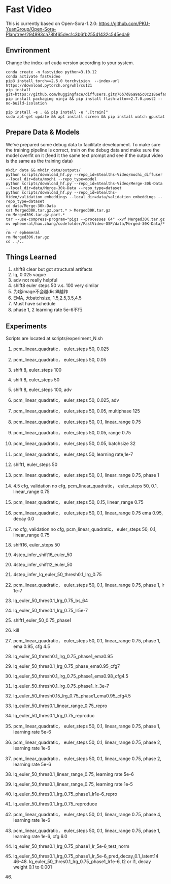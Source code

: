 # Fast Video
This is currently based on Open-Sora-1.2.0: https://github.com/PKU-YuanGroup/Open-Sora-Plan/tree/294993ca78bf65dec1c3b6fb25541432c545eda9

## Envrironment
Change the index-url cuda version according to your system.
```
conda create -n fastvideo python=3.10.12
conda activate fastvideo
pip3 install torch==2.5.0 torchvision  --index-url https://download.pytorch.org/whl/cu121
pip install git+https://github.com/huggingface/diffusers.git@76b7d86a9a5c0c2186efa09c4a67b5f5666ac9e3
pip install packaging ninja && pip install flash-attn==2.7.0.post2 --no-build-isolation 
```

```
pip install -e . && pip install -e ".[train]"
sudo apt-get update && apt install screen && pip install watch gpustat
```

## Prepare Data & Models
We've prepared some debug data to facilitate development. To make sure the training pipeline is correct, train on the debug data and make sure the model overfit on it (feed it the same text prompt and see if the output video is the same as the training data)

```
mkdir data && mkdir data/outputs/
python scripts/download_hf.py --repo_id=Stealths-Video/mochi_diffuser --local_dir=data/mochi --repo_type=model
python scripts/download_hf.py --repo_id=Stealths-Video/Merge-30k-Data --local_dir=data/Merge-30k-Data --repo_type=dataset
python scripts/download_hf.py --repo_id=Stealths-Video/validation_embeddings --local_dir=data/validation_embeddings --repo_type=dataset
cd data/Merge-30k-Data
cat Merged30K.tar.gz.part.* > Merged30K.tar.gz
rm Merged30K.tar.gz.part.*
tar --use-compress-program="pigz --processes 64" -xvf Merged30K.tar.gz
mv ephemeral/hao.zhang/codefolder/FastVideo-OSP/data/Merged-30K-Data/* .
rm -r ephemeral
rm Merged30K.tar.gz
cd ../..
```

## Things Learned 
1. shift8 clear but got structural artifacts
2. lq, 0.025 vague
3. adv not really helpful
4. shift8 euler steps 50 v.s. 100 very similar 
5.  为啥image不会越distill越炸
6. EMA, 大batchsize, 1.5,2.5,3.5,4.5
7. Must have schedule
8. phase 1, 2 learning rate 5e-6不行

## Experiments
Scripts are located at scripts/experiment_N.sh

1. pcm_linear_quadratic， euler_steps 50, 0.025
2. pcm_linear_quadratic， euler_steps 50, 0.05
3. shift 8, euler_steps 100
4. shift 8, euler_steps 50
5. shift 8, euler_steps 100, adv
6. pcm_linear_quadratic， euler_steps 50, 0.025, adv
7. pcm_linear_quadratic， euler_steps 50, 0.05, multiphase 125
8. pcm_linear_quadratic， euler_steps 50, 0.1, linear_range 0.75
9. pcm_linear_quadratic， euler_steps 50, 0.05, range 0.75
10. pcm_linear_quadratic， euler_steps 50, 0.05, batchsize 32
11. pcm_linear_quadratic， euler_steps 50, learning rate,1e-7
12. shift1, euler_steps 50

13. pcm_linear_quadratic， euler_steps 50, 0.1, linear_range 0.75, phase 1
14. 4.5 cfg, validation no cfg, pcm_linear_quadratic， euler_steps 50, 0.1, linear_range 0.75
15. pcm_linear_quadratic， euler_steps 50, 0.15, linear_range 0.75
16. pcm_linear_quadratic， euler_steps 50, 0.1, linear_range 0.75  ema 0.95, decay 0.0 


17. no cfg, validation no cfg, pcm_linear_quadratic， euler_steps 50, 0.1, linear_range 0.75
18. shift16, euler_steps 50

19. 4step_infer_shift16_euler_50
20. 4step_infer_shift12_euler_50
21. 4step_infer_lq_euler_50_thresh0.1_lrg_0.75
22. pcm_linear_quadratic， euler_steps 50, 0.1, linear_range 0.75, phase 1, lr 1e-7
23. lq_euler_50_thres0.1_lrg_0.75_bs_64
24. lq_euler_50_thres0.1_lrg_0.75_lr5e-7



25. shift1_euler_50_0.75_phase1
26. kill
27. pcm_linear_quadratic， euler_steps 50, 0.1, linear_range 0.75, phase 1, ema 0.95, cfg 4.5

28. lq_euler_50_thresh0.1_lrg_0.75_phase1_ema0.95
29. lq_euler_50_thres0.1_lrg_0.75_phase_ema0.95_cfg7
30. lq_euler_50_thresh0.1_lrg_0.75_phase1_ema0.98_cfg4.5
31. lq_euler_50_thresh0.1_lrg_0.75_phase1_lr_3e-7
32. lq_euler_50_thresh0.15_lrg_0.75_phase1_ema0.95_cfg4.5
33. lq_euler_50_thres0.1_linear_range_0.75_repro
34. lq_euler_50_thres0.1_lrg_0.75_reproduc

35. pcm_linear_quadratic， euler_steps 50, 0.1, linear_range 0.75, phase 1, learning rate 5e-6
36. pcm_linear_quadratic， euler_steps 50, 0.1, linear_range 0.75, phase 2, learning rate 1e-6
37. pcm_linear_quadratic， euler_steps 50, 0.1, linear_range 0.75, phase 2, learning rate 5e-6
38. lq_euler_50_thres0.1_linear_range_0.75, learning rate 5e-6
39. lq_euler_50_thres0.1_linear_range_0.75, learning rate 1e-5
40. lq_euler_50_thres0.1_lrg_0.75_phase1_lr1e-6_repro


41. lq_euler_50_thres0.1_lrg_0.75_reproduce
42. pcm_linear_quadratic， euler_steps 50, 0.1, linear_range 0.75, phase 4, learning rate 1e-6
43. pcm_linear_quadratic， euler_steps 50, 0.1, linear_range 0.75, phase 1, learning rate 1e-6, cfg 6.0
44. lq_euler_50_thres0.1_lrg_0.75_phase1_lr_5e-6_test_norm
45. lq_euler_50_thres0.1_lrg_0.75_phase1_lr_5e-6_pred_decay_0.1_latent14
46-48. lq_euler_50_thres0.1_lrg_0.75_phase1_lr1e-6, l2 or l1, decay weight 0.1 to 0.001

49. 